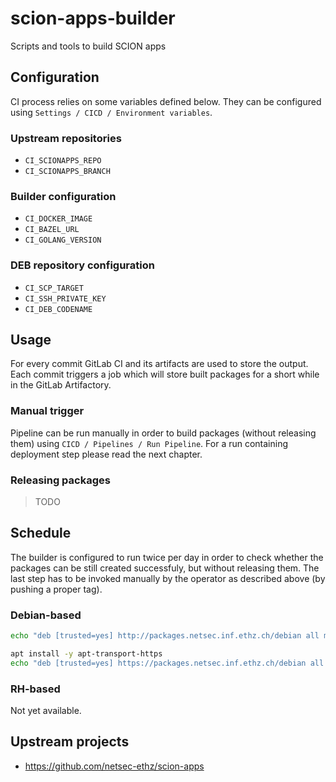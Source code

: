 # scion-apps-builder

Scripts and tools to build SCION apps

## Configuration

CI process relies on some variables defined below. They can be configured using `Settings / CICD / Environment variables`.

### Upstream repositories

* `CI_SCIONAPPS_REPO`
* `CI_SCIONAPPS_BRANCH`

### Builder configuration

* `CI_DOCKER_IMAGE`
* `CI_BAZEL_URL`
* `CI_GOLANG_VERSION`

### DEB repository configuration

* `CI_SCP_TARGET`
* `CI_SSH_PRIVATE_KEY`
* `CI_DEB_CODENAME`

## Usage

For every commit GitLab CI and its artifacts are used to store the output. Each commit triggers a job which will store built packages for a short while in the GitLab Artifactory.

### Manual trigger

Pipeline can be run manually in order to build packages (without releasing them) using `CICD / Pipelines / Run Pipeline`. For a run containing deployment step please read the next chapter.

### Releasing packages

> TODO

## Schedule

The builder is configured to run twice per day in order to check whether the packages can be still created successfuly, but without releasing them. The last step has to be invoked manually by the operator as described above (by pushing a proper tag).

### Debian-based
```bash
echo "deb [trusted=yes] http://packages.netsec.inf.ethz.ch/debian all main" >> /etc/apt/sources.list
```

```bash
apt install -y apt-transport-https
echo "deb [trusted=yes] https://packages.netsec.inf.ethz.ch/debian all main" >> /etc/apt/sources.list
```

### RH-based
Not yet available.

## Upstream projects

* https://github.com/netsec-ethz/scion-apps
